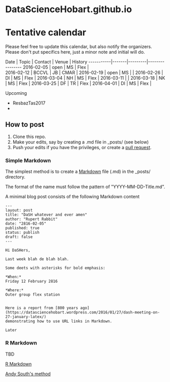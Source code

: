 # DataScienceHobart.github.io

# Tentative calendar 

Please feel free to update this calendar, but also notify the organizers. Please don't put specifics here, just a minor note and initial will do. 

Date       | Topic | Contact | Venue |  History
-----------|-------|---------|----------------
2016-02-05 | open  | MS      | Flex  |  
2016-02-12 | BCCVL | JB      | CMAR  |
2016-02-19 | open  | MS      |       |
2016-02-26 |  DI   | MS      | Flex  |
2016-03-04 |  NH   | MS      | Flex  |
2016-03-11 |                         |
2016-03-18 |  NK   | MS      | Flex  |
2016-03-25 |  DF   | TR      | Flex  |
2016-04-01 |  DI   | MS      | Flex  |

Upcoming

* ResbazTas2017
* 

## How to post

1. Clone this repo. 
2. Make your edits, say by creating a .md file in _posts/ (see below)
3. Push your edits if you have the privileges, or create a [pull request](https://help.github.com/articles/creating-a-pull-request/). 

### Simple Markdown 

The simplest method is to create a [Markdown](https://daringfireball.net/projects/markdown/) file (.md) in the _posts/ directory. 

The format of the name must follow the pattern of "YYYY-MM-DD-Title.md". 

A minimal blog post consists of the following Markdown content

```
---
layout: post
title: "DaSH whatever and ever amen"
author: "Rupert Rabbit"
date: "2816-02-05"
published: true
status: publish
draft: false
---
 
Hi DaSHers, 

Last week blah de blah blah. 

Some deets with asterisks for bold emphasis: 

*When:*
Friday 12 February 2816

*Where:*
Outer group flex station


Here is a report from [800 years ago](https://datasciencehobart.wordpress.com/2016/01/27/dash-meeting-on-27-january-latex/) 
demonstrating how to use URL links in Markdown.  

Later
```
### R Markdown 

TBD

[R Markdown](rmarkdown.rstudio.com/)

[Andy South's method](http://andysouth.github.io/blog-setup/)


